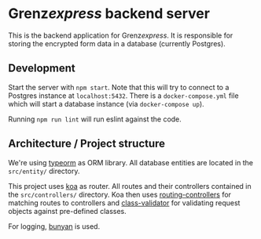 # Grenz*express* backend server

This is the backend application for Grenz*express*. It is responsible for storing the encrypted form
data in a database (currently Postgres).

## Development

Start the server with `npm start`. Note that this will try to connect to a Postgres instance at
`localhost:5432`. There is a `docker-compose.yml` file which will start a database instance (via
`docker-compose up`).

Running `npm run lint` will run eslint against the code.

## Architecture / Project structure

We're using [typeorm](https://www.npmjs.com/package/typeorm) as ORM library. All database entities
are located in the `src/entity/` directory.

This project uses [koa](https://www.npmjs.com/package/koa) as router. All routes and their
controllers contained in the `src/controllers/` directory.
Koa then uses [routing-controllers](https://www.npmjs.com/package/routing-controllers) for matching
routes to controllers and [class-validator](https://www.npmjs.com/package/class-validator) for
validating request objects against pre-defined classes.

For logging, [bunyan](https://www.npmjs.com/package/bunyan) is used.

